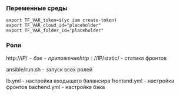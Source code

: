 ### Переменные среды
    export TF_VAR_token=$(yc iam create-token)
    export TF_VAR_cloud_id="placeholder"
    export TF_VAR_folder_id="placeholder"

### Роли

http://$IP/ - бэк-приложение
http://$IP/static/ - статика фронтов

ansible/run.sh - запуск всех ролей

lb.yml - настройка входыщего балансира
frontend.yml - настройка фронтов
bachend.yml - настройка бэка

